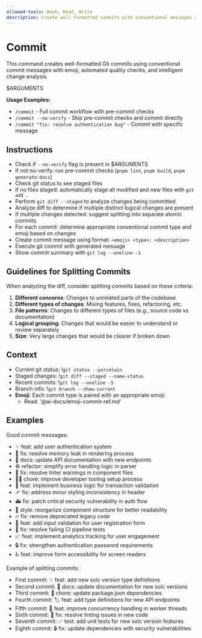 ```yaml
---
allowed-tools: Bash, Read, Write
description: Create well-formatted commits with conventional messages and emoji
---
```


# Commit

This command creates well-formatted Git commits using conventional commit messages with emoji, automated quality checks, and intelligent change analysis.

$ARGUMENTS

**Usage Examples:**
- `/commit` - Full commit workflow with pre-commit checks
- `/commit --no-verify` - Skip pre-commit checks and commit directly
- `/commit "fix: resolve authentication bug"` - Commit with specific message

## Instructions
- Check if `--no-verify` flag is present in $ARGUMENTS
- If not no-verify: run pre-commit checks (`pnpm lint`, `pnpm build`, `pnpm generate:docs`)
- Check git status to see staged files
- If no files staged: automatically stage all modified and new files with `git add .`
- Perform `git diff --staged` to analyze changes being committed
- Analyze diff to determine if multiple distinct logical changes are present
- If multiple changes detected: suggest splitting into separate atomic commits
- For each commit: determine appropriate conventional commit type and emoji based on changes
- Create commit message using format: `<emoji> <type>: <description>`
- Execute git commit with generated message
- Show commit summary with `git log --oneline -1`

## Guidelines for Splitting Commits

When analyzing the diff, consider splitting commits based on these criteria:

1. **Different concerns**: Changes to unrelated parts of the codebase
2. **Different types of changes**: Mixing features, fixes, refactoring, etc.
3. **File patterns**: Changes to different types of files (e.g., source code vs documentation)
4. **Logical grouping**: Changes that would be easier to understand or review separately
5. **Size**: Very large changes that would be clearer if broken down

## Context
- Current git status: !`git status --porcelain`
- Staged changes: !`git diff --staged --name-status`
- Recent commits: !`git log --oneline -5`
- Branch info: !`git branch --show-current`
- **Emoji**: Each commit type is paired with an appropriate emoji:
    - Read: '@ai-docs/emoji-commit-ref.md'

## Examples

Good commit messages:
- ✨ feat: add user authentication system
- 🐛 fix: resolve memory leak in rendering process
- 📝 docs: update API documentation with new endpoints
- ♻️ refactor: simplify error handling logic in parser
- 🚨 fix: resolve linter warnings in component files
- 🧑‍💻 chore: improve developer tooling setup process
- 👔 feat: implement business logic for transaction validation
- 🩹 fix: address minor styling inconsistency in header
- 🚑️ fix: patch critical security vulnerability in auth flow
- 🎨 style: reorganize component structure for better readability
- 🔥 fix: remove deprecated legacy code
- 🦺 feat: add input validation for user registration form
- 💚 fix: resolve failing CI pipeline tests
- 📈 feat: implement analytics tracking for user engagement
- 🔒️ fix: strengthen authentication password requirements
- ♿️ feat: improve form accessibility for screen readers

Example of splitting commits:
- First commit: ✨ feat: add new solc version type definitions
- Second commit: 📝 docs: update documentation for new solc versions
- Third commit: 🔧 chore: update package.json dependencies
- Fourth commit: 🏷️ feat: add type definitions for new API endpoints
- Fifth commit: 🧵 feat: improve concurrency handling in worker threads
- Sixth commit: 🚨 fix: resolve linting issues in new code
- Seventh commit: ✅ test: add unit tests for new solc version features
- Eighth commit: 🔒️ fix: update dependencies with security vulnerabilities
